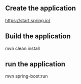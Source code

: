 ## Create the application
https://start.spring.io/
## Build the application

mvn clean install

## run the application

mvn spring-boot:run

